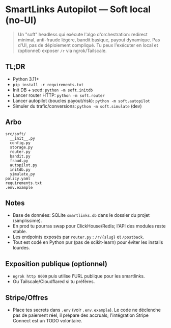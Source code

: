 
# SmartLinks Autopilot — Soft local (no-UI)

> Un "soft" headless qui exécute l'algo d'orchestration: redirect minimal, anti-fraude légère, bandit basique, payout dynamique. Pas d'UI, pas de déploiement compliqué. Tu peux l'exécuter en local et (optionnel) exposer `/r` via ngrok/Tailscale.

## TL;DR
- Python 3.11+
- `pip install -r requirements.txt`
- Init DB + seed: `python -m soft.initdb`
- Lancer router HTTP: `python -m soft.router`
- Lancer autopilot (boucles payout/risk): `python -m soft.autopilot`
- Simuler du trafic/conversions: `python -m soft.simulate` (dev)

## Arbo
```
src/soft/
  __init__.py
  config.py
  storage.py
  router.py
  bandit.py
  fraud.py
  autopilot.py
  initdb.py
  simulate.py
policy.yaml
requirements.txt
.env.example
```

## Notes
- Base de données: SQLite `smartlinks.db` dans le dossier du projet (simplissime).
- En prod tu pourras swap pour ClickHouse/Redis; l'API des modules reste stable.
- Les endpoints exposés par `router.py` : `/r/{slug}` et `/postback`.
- Tout est codé en Python pur (pas de scikit-learn) pour éviter les installs lourdes.

## Exposition publique (optionnel)
- `ngrok http 8000` puis utilise l'URL publique pour les smartlinks.
- Ou Tailscale/Cloudflared si tu préfères.

## Stripe/Offres
- Place tes secrets dans `.env` (voir `.env.example`). Le code ne déclenche pas de paiement réel, il prépare des accruals; l'intégration Stripe Connect est un TODO volontaire.
